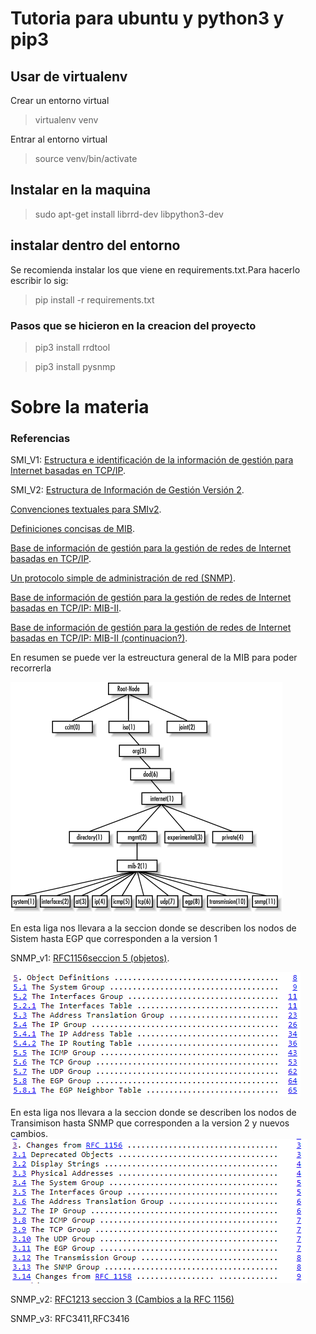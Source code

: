 # Tutoria para ubuntu y python3 y pip3

## Usar de virtualenv

Crear un entorno virtual
>virtualenv venv

Entrar al entorno virtual
>source venv/bin/activate

## Instalar en la maquina

>sudo apt-get install librrd-dev libpython3-dev

## instalar dentro del entorno

Se recomienda instalar los que viene en requirements.txt.Para hacerlo escribir lo sig:
>pip install -r requirements.txt


### Pasos que se hicieron en la creacion del proyecto
>pip3 install rrdtool

>pip3 install pysnmp



# Sobre la materia

### Referencias

SMI_V1: [Estructura e identificación de la información de gestión para Internet basadas en TCP/IP](https://datatracker.ietf.org/doc/html/rfc1155).

SMI_V2: [Estructura de Información de Gestión Versión 2](https://datatracker.ietf.org/doc/html/rfc2578).

[Convenciones textuales para SMIv2](https://datatracker.ietf.org/doc/html/rfc2579).

[Definiciones concisas de MIB](https://datatracker.ietf.org/doc/html/rfc1212).


[Base de información de gestión para la gestión de redes de Internet basadas en TCP/IP](https://datatracker.ietf.org/doc/html/rfc1156).

[Un protocolo simple de administración de red (SNMP)](https://datatracker.ietf.org/doc/html/rfc1157).

[Base de información de gestión para la gestión de redes de Internet basadas en TCP/IP: MIB-II](https://datatracker.ietf.org/doc/html/rfc1158).

[Base de información de gestión para la gestión de redes de Internet basadas en TCP/IP: MIB-II (continuacion?)](https://datatracker.ietf.org/doc/html/rfc1213).

En resumen se puede ver la estreuctura general de la MIB para poder recorrerla

![Imagen de la MIB](./Images/MIB_SNMP.gif)

En esta liga nos llevara a la seccion donde se describen los nodos de Sistem hasta EGP que corresponden a la version 1

SNMP_v1: [RFC1156seccion 5 (objetos)](https://datatracker.ietf.org/doc/html/rfc1156#section-5).

![Imagen  seccion 5](./Images/SNMP_v1_RFC_1156.PNG)



En esta liga nos llevara a la seccion donde se describen los nodos de Transimison hasta SNMP que corresponden a la version 2 y nuevos cambios.
![imagen de la version dos](./Images/SNMP_v2_RFC_1213.PNG)

SNMP_v2: [RFC1213 seccion 3 (Cambios a la RFC 1156)](https://datatracker.ietf.org/doc/html/rfc1213#section-3)



SNMP_v3: RFC3411,RFC3416
